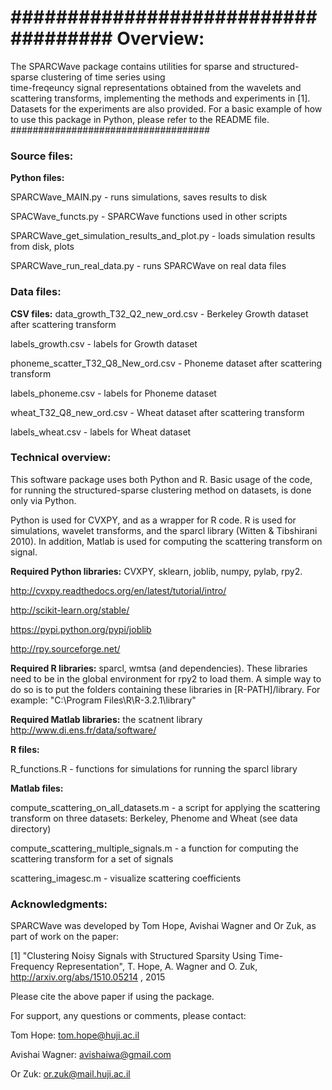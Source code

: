 ####################################
Overview: 
=================
The SPARCWave package contains utilities for sparse and structured-sparse clustering of time series using  
time-freqeuncy signal representations obtained from the wavelets and scattering transforms, implementing the methods and experiments in [1]. Datasets for the experiments are also provided.
For a basic example of how to use this package in Python, please refer to the README file.
####################################

### Source files:

**Python files:**

SPARCWave_MAIN.py - runs simulations, saves results to disk

SPACWave_functs.py - SPARCWave functions used in other scripts

SPARCWave_get_simulation_results_and_plot.py - loads simulation results from disk, plots

SPARCWave_run_real_data.py - runs SPARCWave on real data files

### Data files:

**CSV files:**
data_growth_T32_Q2_new_ord.csv - Berkeley Growth dataset after scattering transform

labels_growth.csv - labels for Growth dataset

phoneme_scatter_T32_Q8_New_ord.csv - Phoneme dataset after scattering transform

labels_phoneme.csv - labels for Phoneme dataset

wheat_T32_Q8_new_ord.csv - Wheat dataset after scattering transform

labels_wheat.csv - labels for Wheat dataset

### Technical overview: 

This software package uses both Python and R. Basic usage of the code, for running the structured-sparse clustering method on datasets, is done only via Python. 

Python is used for CVXPY, and as a wrapper for R code.
R is used for simulations, wavelet transforms, and the sparcl library (Witten & Tibshirani 2010).
In addition, Matlab is used for computing the scattering transform on signal. 

**Required Python libraries:** CVXPY, sklearn, joblib, numpy, pylab, rpy2. 

http://cvxpy.readthedocs.org/en/latest/tutorial/intro/

http://scikit-learn.org/stable/

https://pypi.python.org/pypi/joblib

http://rpy.sourceforge.net/


**Required R libraries:** sparcl, wmtsa (and dependencies). 
These libraries need to be in the global environment for rpy2 to load them. A simple way to do so is to put
the folders containing these libraries in [R-PATH]/library. For example: "C:\Program Files\R\R-3.2.1\library" 

**Required Matlab libraries:** the scatnent library 
http://www.di.ens.fr/data/software/


**R files:**

R_functions.R - functions for simulations for running the sparcl library

**Matlab files:**

compute_scattering_on_all_datasets.m - a script for applying the scattering transform on three datasets: Berkeley, Phenome and Wheat (see data directory) 

compute_scattering_multiple_signals.m - a function for computing the scattering transform for a set of signals

scattering_imagesc.m - visualize scattering coefficients 


### Acknowledgments:

SPARCWave was developed by Tom Hope, Avishai Wagner and Or Zuk, as part of work on the paper:

[1]  "Clustering Noisy Signals with Structured Sparsity Using Time-Frequency Representation", T. Hope, A. Wagner and O. Zuk, http://arxiv.org/abs/1510.05214 , 2015

Please cite the above paper if using the package.

For support, any questions or comments, please contact:

Tom Hope: tom.hope@huji.ac.il

Avishai Wagner: avishaiwa@gmail.com

Or Zuk: or.zuk@mail.huji.ac.il
